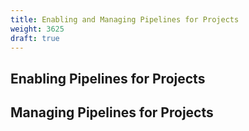 ```yaml
---
title: Enabling and Managing Pipelines for Projects
weight: 3625
draft: true
---
```


## Enabling Pipelines for Projects

## Managing Pipelines for Projects